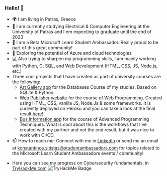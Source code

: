 ### Hello!  👋
- 🌍 I am living in Patras, Greece
- 🏫 I am currently studying Electrical & Computer Engineering at the University of Patras and I em expecting to graduate until the end of 2023
- 🔭 I am a Beta Microsoft Learn Student Ambassador. Really proud to be part of this great community!
- 🌱 Exploring the potential of Azure and cloud technologies
- 💻 Also trying to sharpen my programming skills, I am mainly working with Python, C, SQL, and Web Development (HTML, CSS, JS, Node.js, etc.)
- Three cool projects that I have created as part of university courses are the following:
   - [Art Gallery app](https://github.com/sitistas/art-gallery-ECE_CK703-team18) for the Databases Course of my studies. Based on SQLite & Python.
   - [Web Publisher website](https://github.com/sitistas/ECE_CK802-team_18) for the course of Web Programming. Created using HTML, CSS, vanilla JS, Node.Js & some frameworks. It is currently deployed on Heroku and you can take a look at the final result [here!](https://web-project-team18.herokuapp.com/)
   - [Bus Information app](https://github.com/sitistas/bus_arrivals_application) for the course of Advanced Programming Techniques. What is cool about this is the workflows that I've created with my partner and not the end result, but it was nice to work with CI/CD.
- 📫 How to reach me: Connect with me in [LinkedIn](https://www.linkedin.com/in/sitistas/) or send me an email at [konstantinos.sitistas@studentambassadors.com](mailto:konstantinos.sitistas@studentambassadors.com) for topics related to the Microsoft Learn Student Ambassadors events / community!
<!-- - 🏢 Looking for an internship in the Computer Engineering field, to sharpen my skills alongside my studies!  
   Starting my thesis on NLP  -->
 
- Here you can see my progress on Cybersecurity fundamentals, in [TryHackMe.com](https://tryhackme.com/p/basaltshrunken46)
![TryHackMe Badge](http://tryhackme-badges.s3.amazonaws.com/basaltshrunken46.png)
